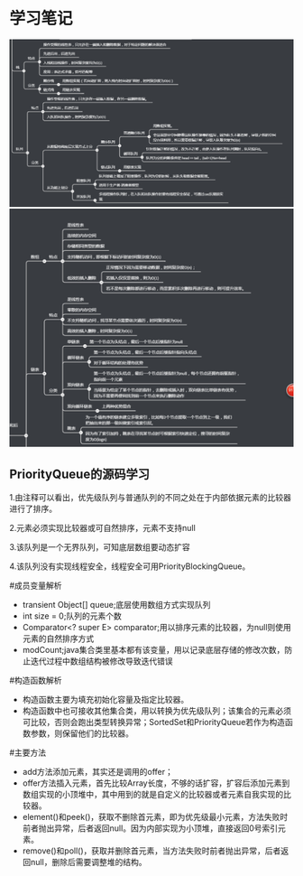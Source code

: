 学习笔记
========
![image](https://github.com/shixin225sdo/algorithm013/blob/master/Week_01/image/01.png)
![image](https://github.com/shixin225sdo/algorithm013/blob/master/Week_01/image/02.png)


PriorityQueue的源码学习
-----------------------
1.由注释可以看出，优先级队列与普通队列的不同之处在于内部依据元素的比较器进行了排序。

2.元素必须实现比较器或可自然排序，元素不支持null

3.该队列是一个无界队列，可知底层数组要动态扩容

4.该队列没有实现线程安全，线程安全可用PriorityBlockingQueue。

#成员变量解析
* transient Object[] queue;底层使用数组方式实现队列
* int size = 0;队列的元素个数
* Comparator<? super E> comparator;用以排序元素的比较器，为null则使用元素的自然排序方式
* modCount;java集合类里基本都有该变量，用以记录底层存储的修改次数，防止迭代过程中数组结构被修改导致迭代错误

#构造函数解析
* 构造函数主要为填充初始化容量及指定比较器。
* 构造函数中也可接收其他集合类，用以转换为优先级队列；该集合的元素必须可比较，否则会跑出类型转换异常；SortedSet和PriorityQueue若作为构造函数参数，则保留他们的比较器。

#主要方法
* add方法添加元素，其实还是调用的offer；
* offer方法插入元素，首先比较Array长度，不够的话扩容，扩容后添加元素到数组实现的小顶堆中，其中用到的就是自定义的比较器或者元素自我实现的比较器。
* element()和peek()，获取不删除首元素，即为优先级最小元素，方法失败时前者抛出异常，后者返回null。因为内部实现为小顶堆，直接返回0号索引元素。
* remove()和poll()，获取并删除首元素，当方法失败时前者抛出异常，后者返回null，删除后需要调整堆的结构。
